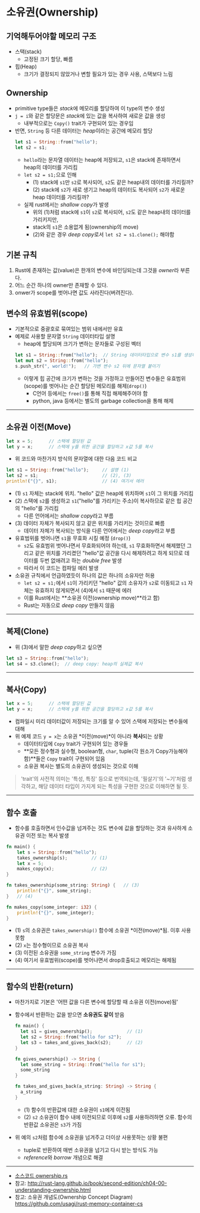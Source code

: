 # 소유권(Ownership)
## 기억해두어야할 메모리 구조
* 스택(stack)
  - 고정된 크기 할당, 빠름
* 힙(Heap)
  - 크기가 결정되지 않았거나 변할 필요가 있는 경우 사용, 스택보다 느림

## Ownership
* primitive type들은 *stack*에 메모리를 할당하여 이 type의 변수 생성
* `j = i`와 같은 할당문은 *stack*에 있는 값을 복사하여 새로운 값을 생성
  - 내부적으로는 `Copy()` trait가 구현되어 있는 경우임
* 반면, `String` 등 다른 데이터는 *heap*이라는 공간에 메모리 할당
  ```rust
  let s1 = String::from("hello");
  let s2 = s1;
  ```
  - `hello`라는 문자열 데이터는 heap에 저장되고, `s1`은 stack에 존재하면서 heap의 데이터를 가리킴
  - `let s2 = s1;`으로 인해
    * (1) stack에 `s1`만 `s2`로 복사되어, `s2`도 같은 heap내의 데이터를 가리킬까?
    * (2) stack에 `s2`가 새로 생기고 heap의 데이터도 복사되어 `s2`가 새로운 heap 데이터를 가리킬까?
  - 실제 rust에서는 *shallow copy*가 발생
    * 위의 (1)처럼 stack에 `s1`이 `s2`로 복사되어, `s2`도 같은 heap내의 데이터를 가리키지만,
    * stack의 `s1`은 소용없게 됨(ownership의 move)
    * (2)와 같은 경우 *deep copy*로서 `let s2 = s1.clone();` 해야함

## 기본 규칙
1. Rust에 존재하는 값(value)은 한개의 변수에 바인딩되는데 그것을 *owner*라 부른다.
1. 어느 순간 하나의 owner만 존재할 수 있다.
1. onwer가 scope를 벗어나면 값도 사라진다(버려진다).

## 변수의 유효범위(scope)
* 기본적으로 중괄호로 묶여있는 범위 내에서만 유효
* 예제로 사용할 문자열 `String` 데이터타입 설명
  - heap에 할당되며 크기가 변하는 문자들로 구성된 벡터
  ```rust
  let s1 = String::from("hello");  // String 데이터타입으로 변수 s1를 생성하고, 값을 부여. 이 순간 크기를 정하고 메모리에 할당
  let mut s2 = String::from("hello");
  s.push_str(", world!");   // 가변 변수 s2 뒤에 문자열 붙이기
  ```
  - 이렇게 힙 공간에 크기가 변하는 것을 가정하고 만들어진 변수들은 유효범위(scope)를 벗어나는 순간 할당된 메모리를 해제(`drop()`)
    * C언어 등에서는 `free()`를 통해 직접 해제해주어야 함
    * python, java 등에서는 별도의 garbage collection을 통해 해제

----
## 소유권 이전(Move)
```rust
let x = 5;      // 스택에 할당된 값
let y = x;      // 스택에 y를 위한 공간을 할당하고 x값 5를 복사
```
* 위 코드와 마찬가지 방식의 문자열에 대한 다음 코드 비교
```rust
let s1 = String::from("hello");     // 설명 (1)
let s2 = s1;                        // (2), (3)
println!("{}", s1);                 // (4) 여기서 에러
```
  - (1) `s1` 자체는 stack에 위치. "hello" 값은 heap에 위치하며 `s1`이 그 위치를 가리킴
  - (2) 스택에 `s2`를 생성하고 `s1`("hello"를 가리키는 주소)이 복사하므로 같은 힙 공간의 "hello"를 가리킴
    * 다른 언어에서는 *shallow copy*라고 부름
  - (3) 데이터 자체가 복사되지 않고 같은 위치를 가리키는 것이므로 빠름
    * 데이터 자체가 복사되는 방식을 다른 언어에서는 *deep copy*라고 부름
  - 유효범위를 벗어나면 `s1`을 무효화 시킬 예정 (`drop()`)
    * `s2`도 유효범위 벗어나면서 무효화되어야 하는데, `s1` 무효화하면서 해제했던 그리고 같은 위치를 가리켰던 "hello"값 공간을 다시 해제하려고 하게 되므로 데이터를 두번 없애려고 하는 *double free* 발생
    * 따라서 이 코드는 컴파일 에러 발생
  - 소유권 규칙에서 언급하였듯이 하나의 값은 하나의 소유자만 허용
    * `let s2 = s1;`에서 `s1`이 가리키던 "hello" 값의 소유자가 `s2`로 이동되고 `s1` 자체는 유효하지 않게되면서 (4)에서 `s1` 때문에 에러
    * 이를 Rust에서는 **소유권 이전(ownership move)**라고 함)
    * Rust는 자동으로 *deep copy* 만들지 않음

----
## 복제(Clone)
* 위 (3)에서 말한 *deep copy*하고 싶으면
```rust
let s3 = String::from("hello");
let s4 = s3.clone();  // deep copy: heap의 실제값 복사
```
----
## 복사(Copy)
```rust
let x = 5;      // 스택에 할당된 값
let y = x;      // 스택에 y를 위한 공간을 할당하고 x값 5를 복사
```
* 컴파일시 미리 데이터값이 저장되는 크기를 알 수 있어 스택에 저장되는 변수들에 대해
* 위 예제 코드 `y = x`는 소유권 *이전(move)*이 아니라 **복사**되는 상황
  - 데이터타입에 `Copy` trait가 구현되어 있는 경우들
  - **모든 정수형과 실수형, boolean형, `char`, tuple(각 원소가 Copy가능해야 함)**들은 `Copy` trait이 구현되어 있음
  - 소유권 복사는 별도의 소유권이 생성되는 것으로 이해
> 'trait'의 사전적 의미는 '특성, 특징' 등으로 번역되는데, '필살기'의 '~기'처럼 생각하고, 해당 데이터 타입이 가지게 되는 특성을 구현한 것으로 이해하면 될 듯.

----
## 함수 호출
* 함수를 호출하면서 인수값을 넘겨주는 것도 변수에 값을 할당하는 것과 유사하게 소유권 이전 또는 복사 발생
```rust
fn main() {
    let s = String::from("hello");
    takes_ownership(s);         // (1)
    let x = 5;
    makes_copy(x);              // (2)
}

fn takes_ownership(some_string: String) {   // (3)
    println!("{}", some_string);
}   // (4)

fn makes_copy(some_integer: i32) {
    println!("{}", some_integer);
} 
```
  - (1) `s`의 소유권은 `takes_ownership()` 함수에 소유권 *이전(move)*됨. 이후 사용 못함
  - (2) `x`는 정수형이므로 소유권 복사
  - (3) 이전된 소유권을 `some_string` 변수가 가짐
  - (4) 여기서 유효범위(scope)를 벗어나면서 drop호출되고 메모리는 해제됨

----
## 함수의 반환(return)
* 마찬가지로 기본은 '어떤 값을 다른 변수에 할당할 때 소유권 이전(move)됨'
* 함수에서 반환하는 값을 받으면 **소유권도 같이** 받음
  ```rust
  fn main() {
    let s1 = gives_ownership();             // (1)
    let s2 = String::from("hello for s2");
    let s3 = takes_and_gives_back(s2);      // (2)
  }

  fn gives_ownership() -> String {
    let some_string = String::from("hello for s1");
    some_string
  }

  fn takes_and_gives_back(a_string: String) -> String {
    a_string
  }
  ```
  - (1) 함수의 반환값에 대한 소유권이 `s1`에게 이전됨
  - (2) `s2` 소유권이 함수 내에 이전되므로 이후에 `s2`를 사용하려하면 오류. 함수의 반환값 소유권은 `s3`가 가짐

* 위 예의 `s2`처럼 함수에 소유권을 넘겨주고 더이상 사용못하는 상황 불편
  - tuple로 반환하여 매번 소유권을 넘기고 다시 받는 방식도 가능
  - *reference*와 *borrow* 개념으로 해결

----
* [소스코드 ownership.rs](./src/ownership.rs)
* 참고: http://rust-lang.github.io/book/second-edition/ch04-00-understanding-ownership.html
* 참고: 소유권 개념도(Ownership Concept Diagram) https://github.com/usagi/rust-memory-container-cs
